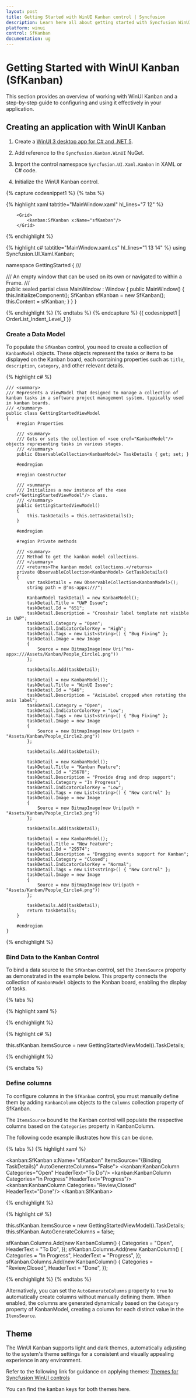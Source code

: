 ```yaml
---
layout: post
title: Getting Started with WinUI Kanban control | Syncfusion
description: Learn here all about getting started with Syncfusion WinUI Kanban (SfKanban) control, its elements, and more.
platform: winui
control: SfKanban
documentation: ug
---
```

# Getting Started with WinUI Kanban (SfKanban)

This section provides an overview of working with WinUI Kanban and a step-by-step guide to configuring and using it effectively in your application.

## Creating an application with WinUI Kanban

1. Create a [WinUI 3 desktop app for C# and .NET 5](https://learn.microsoft.com/en-us/windows/apps/winui/winui3/create-your-first-winui3-app).

2. Add reference to the `Syncfusion.Kanban.WinUI` NuGet.

3. Import the control namespace `Syncfusion.UI.Xaml.Kanban` in XAML or C# code.

4. Initialize the WinUI Kanban control.

{% capture codesnippet1 %}
{% tabs %}

{% highlight xaml tabtitle="MainWindow.xaml" hl_lines="7 12" %}
<Window x:Class="GettingStarted.MainWindow"
        xmlns="http://schemas.microsoft.com/winfx/2006/xaml/presentation"
        xmlns:x="http://schemas.microsoft.com/winfx/2006/xaml"
        xmlns:local="using:GettingStarted"
        xmlns:d="http://schemas.microsoft.com/expression/blend/2008"
        xmlns:mc="http://schemas.openxmlformats.org/markup-compatibility/2006"
        xmlns:kanban="using:Syncfusion.UI.Xaml.Kanban"
        mc:Ignorable="d"
        Title="GettingStarted">

        <Grid>
            <kanban:SfKanban x:Name="sfKanban"/>
        </Grid>
</Window>

{% endhighlight %}

{% highlight c# tabtitle="MainWindow.xaml.cs" hl_lines="1 13 14" %}
using Syncfusion.UI.Xaml.Kanban;

namespace GettingStarted
{
    /// <summary>
    /// An empty window that can be used on its own or navigated to within a Frame.
    /// </summary>
    public sealed partial class MainWindow : Window
    {
        public MainWindow()
        {
            this.InitializeComponent();
            SfKanban sfKanban = new SfKanban();
            this.Content = sfKanban;
        }
    }
}

{% endhighlight %}
{% endtabs %}
{% endcapture %}
{{ codesnippet1 | OrderList_Indent_Level_1 }}

### Create a Data Model

To populate the `SfKanban` control, you need to create a collection of `KanbanModel` objects. These objects represent the tasks or items to be displayed on the Kanban board, each containing properties such as `title`, `description`, `category`, and other relevant details.

{% highlight c# %}
   
    /// <summary>
    /// Represents a ViewModel that designed to manage a collection of kanban tasks in a software project management system, typically used in kanban boards.
    /// </summary>
    public class GettingStartedViewModel
    {
        #region Properties

        /// <summary>
        /// Gets or sets the collection of <see cref="KanbanModel"/> objects representing tasks in various stages.
        /// </summary>
        public ObservableCollection<KanbanModel> TaskDetails { get; set; }

        #endregion

        #region Constructor

        /// <summary>
        /// Initializes a new instance of the <see cref="GettingStartedViewModel"/> class.
        /// </summary>
        public GettingStartedViewModel()
        {
            this.TaskDetails = this.GetTaskDetails();
        }

        #endregion

        #region Private methods

        /// <summary>
        /// Method to get the kanban model collections.
        /// </summary>
        /// <returns>The kanban model collections.</returns>
        private ObservableCollection<KanbanModel> GetTaskDetails()
        {
            var taskDetails = new ObservableCollection<KanbanModel>();
            string path = @"ms-appx:///";

            KanbanModel taskDetail = new KanbanModel();
            taskDetail.Title = "UWP Issue";
            taskDetail.Id = "651";
            taskDetail.Description = "Crosshair label template not visible in UWP";
            taskDetail.Category = "Open";
            taskDetail.IndicatorColorKey = "High";
            taskDetail.Tags = new List<string>() { "Bug Fixing" };
            taskDetail.Image = new Image
            {
                Source = new BitmapImage(new Uri("ms-appx:///Assets/Kanban/People_Circle1.png"))
            };

            taskDetails.Add(taskDetail);

            taskDetail = new KanbanModel();
            taskDetail.Title = "WinUI Issue";
            taskDetail.Id = "646";
            taskDetail.Description = "AxisLabel cropped when rotating the axis label";
            taskDetail.Category = "Open";
            taskDetail.IndicatorColorKey = "Low";
            taskDetail.Tags = new List<string>() { "Bug Fixing" };
            taskDetail.Image = new Image
            {
                Source = new BitmapImage(new Uri(path + "Assets/Kanban/People_Circle2.png"))
            };

            taskDetails.Add(taskDetail);

            taskDetail = new KanbanModel();
            taskDetail.Title = "Kanban Feature";
            taskDetail.Id = "25678";
            taskDetail.Description = "Provide drag and drop support";
            taskDetail.Category = "In Progress";
            taskDetail.IndicatorColorKey = "Low";
            taskDetail.Tags = new List<string>() { "New control" };
            taskDetail.Image = new Image
            {
                Source = new BitmapImage(new Uri(path + "Assets/Kanban/People_Circle3.png"))
            };

            taskDetails.Add(taskDetail);

            taskDetail = new KanbanModel();
            taskDetail.Title = "New Feature";
            taskDetail.Id = "29574";
            taskDetail.Description = "Dragging events support for Kanban";
            taskDetail.Category = "Closed";
            taskDetail.IndicatorColorKey = "Normal";
            taskDetail.Tags = new List<string>() { "New Control" };
            taskDetail.Image = new Image
            {
                Source = new BitmapImage(new Uri(path + "Assets/Kanban/People_Circle4.png"))
            };

            taskDetails.Add(taskDetail);
            return taskDetails;
        }

        #endregion
    }

{% endhighlight %}

### Bind Data to the Kanban Control

To bind a data source to the `SfKanban` control, set the `ItemsSource` property as demonstrated in the example below. This property connects the collection of `KanbanModel` objects to the Kanban board, enabling the display of tasks.

{% tabs %}

{% highlight xaml %}

<Grid>
    <kanban:SfKanban x:Name="sfKanban"
                     ItemsSource="{Binding TaskDetails}"/>
    <Grid.DataContext>
        <local:GettingStartedViewModel/>
    </Grid.DataContext>
</Grid>

{% endhighlight %}

{% highlight c# %}

this.sfKanban.ItemsSource = new GettingStartedViewModel().TaskDetails;

{% endhighlight %}

{% endtabs %}

### Define columns

To configure columns in the `SfKanban` control, you must manually define them by adding `KanbanColumn` objects to the `Columns` collection property of SfKanban.

The `ItemsSource` bound to the Kanban control will populate the respective columns based on the `Categories` property in KanbanColumn.

The following code example illustrates how this can be done.

{% tabs %}
{% highlight xaml %}

<kanban:SfKanban x:Name="sfKanban"
                 ItemsSource="{Binding TaskDetails}"
                 AutoGenerateColumns="False">
    <kanban:KanbanColumn Categories="Open" HeaderText="To Do"/>
    <kanban:KanbanColumn Categories="In Progress" HeaderText="Progress"/>
    <kanban:KanbanColumn Categories="Review,Closed" HeaderText="Done"/>
</kanban:SfKanban>

{% endhighlight %}

{% highlight c# %}

this.sfKanban.ItemsSource = new GettingStartedViewModel().TaskDetails;
this.sfKanban.AutoGenerateColumns = false;

sfKanban.Columns.Add(new KanbanColumn() { Categories = "Open", HeaderText = "To Do", });
sfKanban.Columns.Add(new KanbanColumn() { Categories = "In Progress", HeaderText = "Progress", });
sfKanban.Columns.Add(new KanbanColumn() { Categories = "Review,Closed", HeaderText = "Done", });

{% endhighlight %}
{% endtabs %}

Alternatively, you can set the `AutoGenerateColumns` property to `true` to automatically create columns without manually defining them. When enabled, the columns are generated dynamically based on the `Category` property of KanbanModel, creating a column for each distinct value in the `ItemsSource`.

## Theme

The WinUI Kanban supports light and dark themes, automatically adjusting to the system's theme settings for a consistent and visually appealing experience in any environment.

Refer to the following link for guidance on applying themes: [Themes for Syncfusion WinUI controls](https://help.syncfusion.com/winui/common/themes)

You can find the kanban keys for both themes here.
